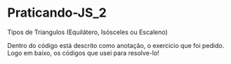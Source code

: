 # Praticando-JS_2
Tipos de Triangulos (Equilátero, Isósceles ou Escaleno)

Dentro do código está descrito como anotação, o exercicio que foi pedido. Logo em baixo,
os códigos que usei para resolve-lo!
